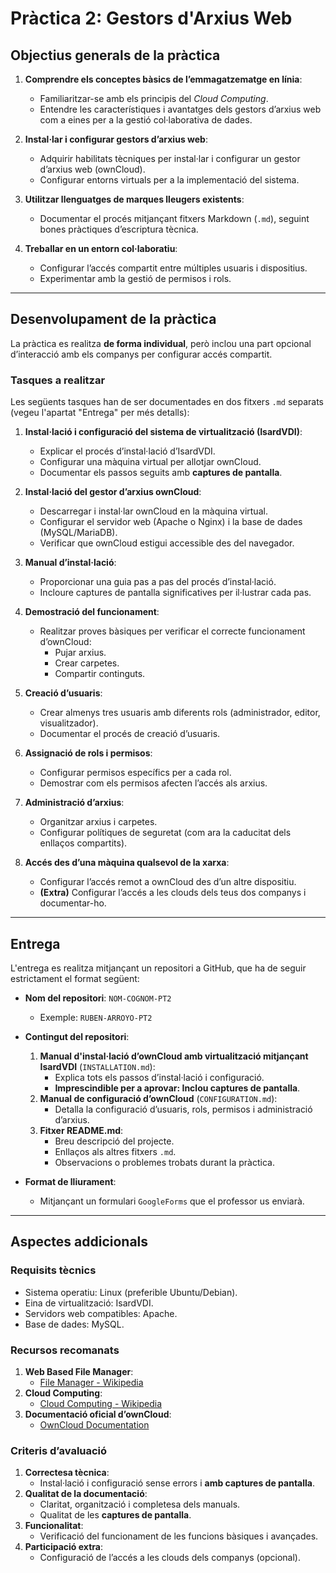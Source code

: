 # **Pràctica 2: Gestors d'Arxius Web**

## **Objectius generals de la pràctica**

1. **Comprendre els conceptes bàsics de l’emmagatzematge en línia**:
   - Familiaritzar-se amb els principis del *Cloud Computing*.
   - Entendre les característiques i avantatges dels gestors d’arxius web com a eines per a la gestió col·laborativa de dades.

2. **Instal·lar i configurar gestors d’arxius web**:
   - Adquirir habilitats tècniques per instal·lar i configurar un gestor d’arxius web (ownCloud).
   - Configurar entorns virtuals per a la implementació del sistema.

3. **Utilitzar llenguatges de marques lleugers existents**:
   - Documentar el procés mitjançant fitxers Markdown (`.md`), seguint bones pràctiques d’escriptura tècnica.

4. **Treballar en un entorn col·laboratiu**:
   - Configurar l’accés compartit entre múltiples usuaris i dispositius.
   - Experimentar amb la gestió de permisos i rols.

---

## **Desenvolupament de la pràctica**

La pràctica es realitza **de forma individual**, però inclou una part opcional d’interacció amb els companys per configurar accés compartit.

### **Tasques a realitzar**

Les següents tasques han de ser documentades en dos fitxers `.md` separats (vegeu l'apartat "Entrega" per més detalls):

1. **Instal·lació i configuració del sistema de virtualització (IsardVDI)**:
   - Explicar el procés d’instal·lació d’IsardVDI.
   - Configurar una màquina virtual per allotjar ownCloud.
   - Documentar els passos seguits amb **captures de pantalla**.

2. **Instal·lació del gestor d’arxius ownCloud**:
   - Descarregar i instal·lar ownCloud en la màquina virtual.
   - Configurar el servidor web (Apache o Nginx) i la base de dades (MySQL/MariaDB).
   - Verificar que ownCloud estigui accessible des del navegador.

3. **Manual d’instal·lació**:
   - Proporcionar una guia pas a pas del procés d’instal·lació.
   - Incloure captures de pantalla significatives per il·lustrar cada pas.

4. **Demostració del funcionament**:
   - Realitzar proves bàsiques per verificar el correcte funcionament d’ownCloud:
     - Pujar arxius.
     - Crear carpetes.
     - Compartir continguts.

5. **Creació d’usuaris**:
   - Crear almenys tres usuaris amb diferents rols (administrador, editor, visualitzador).
   - Documentar el procés de creació d’usuaris.

6. **Assignació de rols i permisos**:
   - Configurar permisos específics per a cada rol.
   - Demostrar com els permisos afecten l’accés als arxius.

7. **Administració d’arxius**:
   - Organitzar arxius i carpetes.
   - Configurar polítiques de seguretat (com ara la caducitat dels enllaços compartits).

8. **Accés des d’una màquina qualsevol de la xarxa**:
   - Configurar l’accés remot a ownCloud des d’un altre dispositiu.
   - **(Extra)** Configurar l’accés a les clouds dels teus dos companys i documentar-ho.

---

## **Entrega**

L'entrega es realitza mitjançant un repositori a GitHub, que ha de seguir estrictament el format següent:

- **Nom del repositori**: `NOM-COGNOM-PT2`
  - Exemple: `RUBEN-ARROYO-PT2`

- **Contingut del repositori**:
  1. **Manual d'instal·lació d’ownCloud amb virtualització mitjançant IsardVDI** (`INSTALLATION.md`):
     - Explica tots els passos d’instal·lació i configuració.
     - **Imprescindible per a aprovar: Inclou captures de pantalla**.
  2. **Manual de configuració d’ownCloud** (`CONFIGURATION.md`):
     - Detalla la configuració d’usuaris, rols, permisos i administració d’arxius.
  3. **Fitxer README.md**:
     - Breu descripció del projecte.
     - Enllaços als altres fitxers `.md`.
     - Observacions o problemes trobats durant la pràctica.

- **Format de lliurament**:
  - Mitjançant un formulari `GoogleForms` que el professor us enviarà.

---

## **Aspectes addicionals**

### **Requisits tècnics**
- Sistema operatiu: Linux (preferible Ubuntu/Debian).
- Eina de virtualització: IsardVDI.
- Servidors web compatibles: Apache.
- Base de dades: MySQL.

### **Recursos recomanats**
1. **Web Based File Manager**:
   - [File Manager - Wikipedia](https://en.wikipedia.org/wiki/File_manager#Web-based_file_managers)
2. **Cloud Computing**:
   - [Cloud Computing - Wikipedia](https://en.wikipedia.org/wiki/Cloud_computing)
3. **Documentació oficial d’ownCloud**:
   - [OwnCloud Documentation](https://doc.owncloud.com/)

### **Criteris d’avaluació**
1. **Correctesa tècnica**:
   - Instal·lació i configuració sense errors i **amb captures de pantalla**.
2. **Qualitat de la documentació**:
   - Claritat, organització i completesa dels manuals.
   - Qualitat de les **captures de pantalla**.
3. **Funcionalitat**:
   - Verificació del funcionament de les funcions bàsiques i avançades.
4. **Participació extra**:
   - Configuració de l’accés a les clouds dels companys (opcional).

